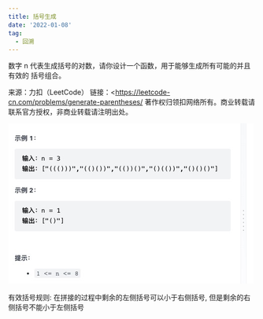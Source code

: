```yaml
---
title: 括号生成
date: '2022-01-08'
tag:
  - 回溯
---
```


数字 n 代表生成括号的对数，请你设计一个函数，用于能够生成所有可能的并且 有效的 括号组合。

来源：力扣（LeetCode）
链接：<<https://leetcode-cn.com/problems/generate-parentheses/>
著作权归领扣网络所有。商业转载请联系官方授权，非商业转载请注明出处。

![alt](./image/example.jpg)

有效括号规则: 在拼接的过程中剩余的左侧括号可以小于右侧括号, 但是剩余的右侧括号不能小于左侧括号
